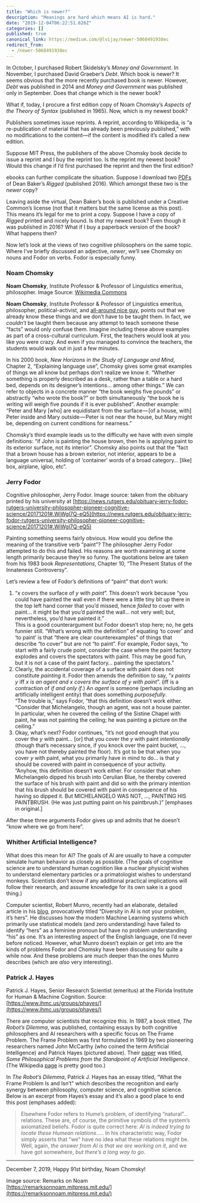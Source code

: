 ```yaml
---
title: "Which is newer?"
description: "Meanings are hard which means AI is hard."
date: "2019-12-04T06:22:51.626Z"
categories: []
published: true
canonical_link: https://medium.com/@lvijay/newer-5068491938ec
redirect_from:
  - /newer-5068491938ec
---
```


In October, I purchased Robert Skidelsky’s _Money and Government_. In November, I purchased David Graeber’s _Debt_. Which book is newer? It seems obvious that the more recently purchased book is newer. However, _Debt_ was published in 2014 and _Money and Government_ was published only in September. Does that change which is the newer book?

What if, today, I procure a first edition copy of Noam Chomsky’s _Aspects of the Theory of Syntax_ (published in 1965). Now, which is my newest book?

Publishers sometimes issue reprints. A reprint, according to Wikipedia, is “a re-publication of material that has already been previously published,” with no modifications to the content—if the content is modified it’s called a new edition.

Suppose MIT Press, the publishers of the above Chomsky book decide to issue a reprint and I buy the reprint too. Is the reprint my newest book? Would this change if I’d first purchased the reprint and then the first edition?

ebooks can further complicate the situation. Suppose I download two [PDFs](https://deanbaker.net/books/rigged.htm) of Dean Baker’s _Rigged_ (published 2016). Which amongst these two is the _newer_ copy?

Leaving aside the virtual, Dean Baker’s book is published under a Creative Common’s license (not that it matters but the same license as this post). This means it’s legal for me to print a copy. Suppose I have a copy of _Rigged_ printed and nicely bound. Is _that_ my newest book? Even though it was published in 2016? What if I buy a paperback version of the book? What happens then?

Now let’s look at the views of two cognitive philosophers on the same topic. Where I’ve briefly discussed an adjective, _newer_, we’ll see Chomsky on nouns and Fodor on verbs. Fodor is especially funny.

### Noam Chomsky

**Noam Chomsky**, Institute Professor & Professor of Linguistics emeritus, philosopher. Image Source: [Wikimedia Commons](https://commons.wikimedia.org/wiki/File:Noam_Chomsky_.jpg)

**Noam Chomsky**, Institute Professor & Professor of Linguistics emeritus, philosopher, political-activist, and [all-around nice guy](https://remarksonnoam.mitpress.mit.edu/), points out that we already know these things and we don’t have to be taught them. In fact, we _couldn’t_ be taught them because any attempt to teach someone these “facts” would only confuse them. Imagine including these above examples as part of a cross-cultural curriculum. First, the teachers would look at you like you were crazy. And even if you managed to convince the teachers, the students would walk out in just a few minutes.

In his 2000 book, _New Horizons in the Study of Language and Mind_, Chapter 2, “Explaining language use”, Chomsky gives some great examples of things we all know but perhaps don’t realize we know it. “Whether something is properly described as a desk, rather than a table or a hard bed, depends on its designer’s intentions… among other things.” We can refer to objects in a concrete manner “the book weighs five pounds” or abstractly “who wrote the book?” or both simultaneously “the book he is writing will weigh five pounds if it is ever published”. Another example: “Peter and Mary \[who\] are equidistant from the surface — \[of a house, with\] Peter inside and Mary outside — Peter is not near the house, but Mary might be, depending on current conditions for nearness.”

Chomsky’s third example leads us to the difficulty we have with even simple definitions: “if John is painting the house brown, then he is applying paint to its exterior surface, not its interior”. Chomsky also points out that the “fact that a brown house has a brown exterior, not interior, appears to be a language universal, holding of ‘container’ words of a broad category… \[like\] box, airplane, igloo, etc”.

### Jerry Fodor

Cognitive philosopher, Jerry Fodor. Image source: taken from the obituary printed by his university at [https://news.rutgers.edu/obituary-jerry-fodor-rutgers-university-philosopher-pioneer-cognitive-science/20171201#.WiWgl7Q-eQ5](https://news.rutgers.edu/obituary-jerry-fodor-rutgers-university-philosopher-pioneer-cognitive-science/20171201#.WiWgl7Q-eQ5)

Painting something seems fairly obvious. How would you define the meaning of the transitive verb “paint”? The philosopher Jerry Fodor attempted to do this and failed. His reasons are worth examining at some length primarily because they’re so funny. The quotations below are taken from his 1983 book _Representations_, Chapter 10, “The Present Status of the Innateness Controversy”.

Let’s review a few of Fodor’s definitions of “paint” that don’t work:

1.  “_x_ covers the surface of _y_ with _paint_”. This doesn’t work because “you could have painted the wall even if there were a little tiny bit up there in the top left hand corner that you’d missed, hence _failed_ to cover with paint… it might be that you’d painted the wall… not very well; but, nevertheless, you’d have painted it.”  
    This is a good counterargument but Fodor doesn’t stop here; no, he gets funnier still. “What’s wrong with the definition” of equating ‘to cover’ and ‘to paint’ is that “there are clear counterexamples” of things that describe “to cover” but are not “to paint”. For example, Fodor says, “to start with a fairly crude point, consider the case where the paint factory explodes and covers the spectators with paint. This may be good fun, but it is not a case of the paint factory… painting the spectators.”
2.  Clearly, the accidental coverage of a surface with paint does not constitute _painting_ it. Fodor then amends the definition to say, “_x paints y_ iff _x is an agent and x covers the surface of y with paint_”. (iff is a contraction of _if and only if_.) An _agent_ is someone (perhaps including an artificially intelligent entity) that does something _purposefully_.  
    “The trouble is,” says Fodor, “that this definition doesn’t work either.  
    “Consider that Michelangelo, though an agent, was not a house painter. In particular, when he covered the ceiling of the Sistine Chapel with paint, he was not painting the ceiling; he was painting a picture on the ceiling.”
3.  Okay, what’s next? Fodor continues, “it’s not good enough that you cover the _y_ with paint… \[or\] that you cover the _y_ with paint _intentionally_ (though that’s necessary since, if you knock over the paint bucket, …, you have not thereby painted the floor). It’s got to be that when you cover _y_ with paint, what you primarily have in mind to do… is that _y_ should be covered with paint in consequence of your activity.  
    “Anyhow, this definition doesn’t work either. For consider that when Michelangelo dipped his brush into Cerulian Blue, he thereby covered the surface of his brush with paint and did so with the primary intention that his brush should be covered with paint in consequence of his having so dipped it. But MICHELANGELO WAS NOT, …, PAINTING HIS PAINTBRUSH. (He was just putting paint _on_ his paintbrush.)” \[emphases in original.\]

After these three arguments Fodor gives up and admits that he doesn’t “know where we go from here”.

### Whither Artificial Intelligence?

What does this mean for AI? The goals of AI are usually to have a computer simulate human behavior as closely as possible. (The goals of cognitive science are to understand human cognition like a nuclear physicist wishes to understand elementary particles or a primatologist wishes to understand monkeys. Scientists don’t know if any additional practical implications will follow their research, and assume knowledge for its own sake is a good thing.)

Computer scientist, Robert Munro, recently had an elaborate, detailed article in his [blog](https://medium.com/@robert.munro/bias-in-ai-3ea569f79d6a), provocatively titled “Diversity in AI is not your problem, it’s hers”. He discusses how the modern Machine Learning systems which primarily use statistical models (and zero understanding) have failed to identify “hers” as a feminine pronoun but have no problem understanding “his” as one. It’s an interesting aspect of the English language, one I’d never before noticed. However, what Munro doesn’t explain or get into are the kinds of problems Fodor and Chomsky have been discussing for quite a while now. And these problems are much deeper than the ones Munro describes (which are _also_ very interesting).

### Patrick J. Hayes

Patrick J. Hayes, Senior Research Scientist (emeritus) at the Florida Institute for Human & Machine Cognition. Source: [https://www.ihmc.us/groups/phayes/](https://www.ihmc.us/groups/phayes/)

There are computer scientists that recognize this. In 1987, a book titled, _The Robot’s Dilemma_, was published, containing essays by both cognitive philosophers and AI researchers with a specific focus on The Frame Problem. The Frame Problem was first formulated in 1969 by two pioneering researchers named John McCarthy (who coined the term Artificial Intelligence) and Patrick Hayes (pictured above). Their [paper](http://jmc.stanford.edu/articles/mcchay69.html) was titled, _Some Philosophical Problems from the Standpoint of Artificial Intelligence_. (The Wikipedia [page](https://en.wikipedia.org/wiki/Frame_problem) is pretty good too.)

In _The Robot’s Dilemma_, Patrick J. Hayes has an essay titled, “What the Frame Problem Is and Isn’t” which describes the recognition and early synergy between philosophy, computer science, and cognitive science. Below is an excerpt from Hayes’s essay and it’s also a good place to end this post (emphases added):

> Elsewhere Fodor refers to Hume’s problem, of identifying “natural”… relations. These are, of course, the primitive symbols of the system’s axiomatized beliefs. Fodor is quite correct here: _AI is indeed trying to locate these Humean relations_….. In his characteristic way, Fodor simply asserts that “we” have no idea what these relations might be. Well, again, _the answer from AI is that we are working on it_, and we have got somewhere, _but there’s a long way to go_.

---

December 7, 2019, Happy 91st birthday, Noam Chomsky!

Image source: Remarks on Noam [https://remarksonnoam.mitpress.mit.edu/](https://remarksonnoam.mitpress.mit.edu/)
